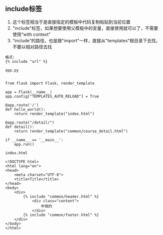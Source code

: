 ## include标签

1. 这个标签相当于是直接指定的模板中代码复制粘贴到当前位置
2. "include"标签，如果想要使用父模板中的变量，直接使用就可以了，不需要使用“with context”
3. “include”的路径，也是跟"import"一样，直接从"templates"根目录下去找，不要以相对路径去找

```
格式:
{% include "url" %}
```

```
app.py


from flask import Flask, render_template

app = Flask(__name__)
app.config["TEMPLATES_AUTO_RELOAD"] = True

@app.route('/')
def hello_world():
    return render_template("index.html")

@app.route("/detail/")
def detail():
    return render_template("common/course_detail.html")

if __name__ == '__main__':
    app.run()

```

```
index.html

<!DOCTYPE html>
<html lang="en">
<head>
    <meta charset="UTF-8">
    <title>Title</title>
</head>
<body>
    <div>
        {% include "common/header.html" %}
            <div class="content">
                中简的
            </div>
        {% include "common/footer.html" %}
    </div>
</body>
</html>
```



